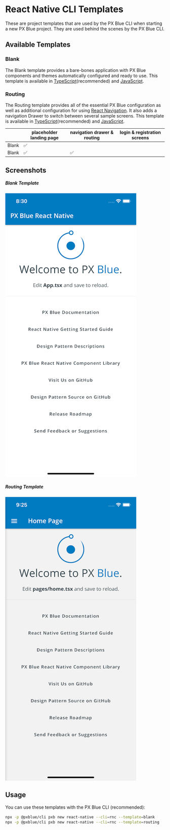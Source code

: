 # React Native CLI Templates

These are project templates that are used by the PX Blue CLI when starting a new PX Blue project. They are used behind the scenes by the PX Blue CLI.

## Available Templates

### Blank
The Blank template provides a bare-bones application with PX Blue components and themes automatically configured and ready to use. This template is available in [TypeScript](https://www.npmjs.com/package/@pxblue/react-native-template-blank-typescript)(recommended) and [JavaScript](https://www.npmjs.com/package/@pxblue/react-native-template-blank).

### Routing
The Routing template provides all of the essential PX Blue configuration as well as additional configuration for using [React Navigation](https://reactnavigation.org/). It also adds a navigation Drawer to switch between several sample screens. This template is available in [TypeScript](https://www.npmjs.com/package/@pxblue/react-native-template-routing-typescript)(recommended) and [JavaScript](https://www.npmjs.com/package/@pxblue/react-native-template-routing).

|                | placeholder landing page | navigation drawer & routing  | login & registration screens  |
| -------------- | -- | -- | -- |
| Blank          | ✅ |    |    |
| Blank          | ✅ | ✅ |    |


## Screenshots
##### Blank Template
![Blank Template](./images/blank-typescript-ios.png)
##### Routing Template
![Routing Template](./images/routing-typescript-ios.png)

## Usage
You can use these templates with the PX Blue CLI (recommended):

```sh
npx -p @pxblue/cli pxb new react-native --cli=rnc --template=blank
npx -p @pxblue/cli pxb new react-native --cli=rnc --template=routing
```
